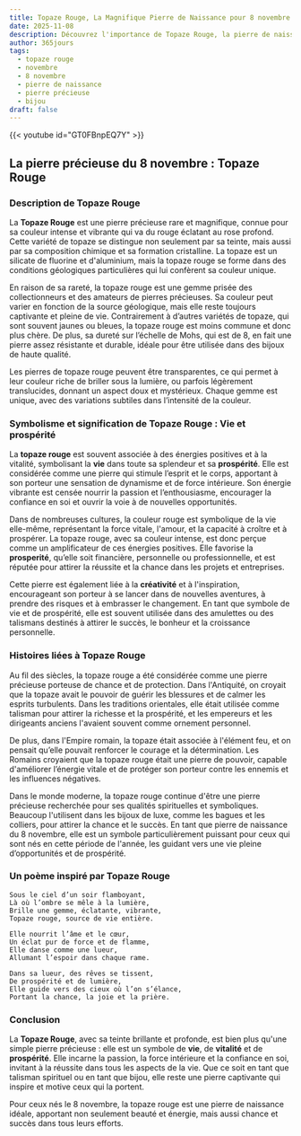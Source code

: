 ```yaml
---
title: Topaze Rouge, La Magnifique Pierre de Naissance pour 8 novembre
date: 2025-11-08
description: Découvrez l'importance de Topaze Rouge, la pierre de naissance du 8 novembre qui symbolise Vie et prospérité. Laissez sa beauté et sa signification illuminer votre journée.
author: 365jours
tags:
  - topaze rouge
  - novembre
  - 8 novembre
  - pierre de naissance
  - pierre précieuse
  - bijou
draft: false
---
```


{{< youtube id="GT0FBnpEQ7Y" >}}

## La pierre précieuse du 8 novembre : Topaze Rouge

### Description de Topaze Rouge

La **Topaze Rouge** est une pierre précieuse rare et magnifique, connue pour sa couleur intense et vibrante qui va du rouge éclatant au rose profond. Cette variété de topaze se distingue non seulement par sa teinte, mais aussi par sa composition chimique et sa formation cristalline. La topaze est un silicate de fluorine et d'aluminium, mais la topaze rouge se forme dans des conditions géologiques particulières qui lui confèrent sa couleur unique.

En raison de sa rareté, la topaze rouge est une gemme prisée des collectionneurs et des amateurs de pierres précieuses. Sa couleur peut varier en fonction de la source géologique, mais elle reste toujours captivante et pleine de vie. Contrairement à d’autres variétés de topaze, qui sont souvent jaunes ou bleues, la topaze rouge est moins commune et donc plus chère. De plus, sa dureté sur l’échelle de Mohs, qui est de 8, en fait une pierre assez résistante et durable, idéale pour être utilisée dans des bijoux de haute qualité.

Les pierres de topaze rouge peuvent être transparentes, ce qui permet à leur couleur riche de briller sous la lumière, ou parfois légèrement translucides, donnant un aspect doux et mystérieux. Chaque gemme est unique, avec des variations subtiles dans l’intensité de la couleur.

### Symbolisme et signification de Topaze Rouge : Vie et prospérité

La **topaze rouge** est souvent associée à des énergies positives et à la vitalité, symbolisant la **vie** dans toute sa splendeur et sa **prospérité**. Elle est considérée comme une pierre qui stimule l’esprit et le corps, apportant à son porteur une sensation de dynamisme et de force intérieure. Son énergie vibrante est censée nourrir la passion et l’enthousiasme, encourager la confiance en soi et ouvrir la voie à de nouvelles opportunités.

Dans de nombreuses cultures, la couleur rouge est symbolique de la vie elle-même, représentant la force vitale, l'amour, et la capacité à croître et à prospérer. La topaze rouge, avec sa couleur intense, est donc perçue comme un amplificateur de ces énergies positives. Elle favorise la **prosperité**, qu’elle soit financière, personnelle ou professionnelle, et est réputée pour attirer la réussite et la chance dans les projets et entreprises.

Cette pierre est également liée à la **créativité** et à l'inspiration, encourageant son porteur à se lancer dans de nouvelles aventures, à prendre des risques et à embrasser le changement. En tant que symbole de vie et de prospérité, elle est souvent utilisée dans des amulettes ou des talismans destinés à attirer le succès, le bonheur et la croissance personnelle.

### Histoires liées à Topaze Rouge

Au fil des siècles, la topaze rouge a été considérée comme une pierre précieuse porteuse de chance et de protection. Dans l'Antiquité, on croyait que la topaze avait le pouvoir de guérir les blessures et de calmer les esprits turbulents. Dans les traditions orientales, elle était utilisée comme talisman pour attirer la richesse et la prospérité, et les empereurs et les dirigeants anciens l'avaient souvent comme ornement personnel.

De plus, dans l'Empire romain, la topaze était associée à l'élément feu, et on pensait qu’elle pouvait renforcer le courage et la détermination. Les Romains croyaient que la topaze rouge était une pierre de pouvoir, capable d'améliorer l’énergie vitale et de protéger son porteur contre les ennemis et les influences négatives.

Dans le monde moderne, la topaze rouge continue d'être une pierre précieuse recherchée pour ses qualités spirituelles et symboliques. Beaucoup l'utilisent dans les bijoux de luxe, comme les bagues et les colliers, pour attirer la chance et le succès. En tant que pierre de naissance du 8 novembre, elle est un symbole particulièrement puissant pour ceux qui sont nés en cette période de l'année, les guidant vers une vie pleine d’opportunités et de prospérité.

### Un poème inspiré par Topaze Rouge

	Sous le ciel d’un soir flamboyant,  
	Là où l’ombre se mêle à la lumière,  
	Brille une gemme, éclatante, vibrante,  
	Topaze rouge, source de vie entière.
	
	Elle nourrit l’âme et le cœur,  
	Un éclat pur de force et de flamme,  
	Elle danse comme une lueur,  
	Allumant l’espoir dans chaque rame.
	
	Dans sa lueur, des rêves se tissent,  
	De prospérité et de lumière,  
	Elle guide vers des cieux où l’on s’élance,  
	Portant la chance, la joie et la prière.

### Conclusion

La **Topaze Rouge**, avec sa teinte brillante et profonde, est bien plus qu'une simple pierre précieuse : elle est un symbole de **vie**, de **vitalité** et de **prospérité**. Elle incarne la passion, la force intérieure et la confiance en soi, invitant à la réussite dans tous les aspects de la vie. Que ce soit en tant que talisman spirituel ou en tant que bijou, elle reste une pierre captivante qui inspire et motive ceux qui la portent.

Pour ceux nés le 8 novembre, la topaze rouge est une pierre de naissance idéale, apportant non seulement beauté et énergie, mais aussi chance et succès dans tous leurs efforts.